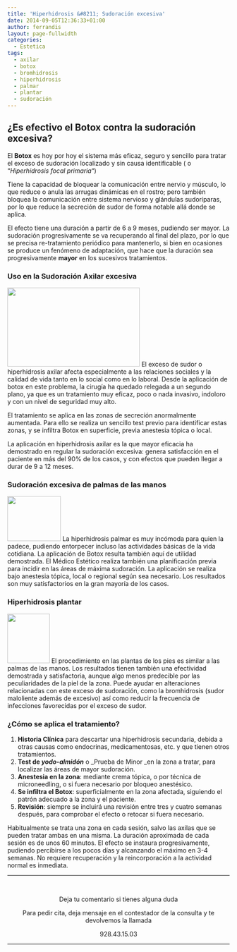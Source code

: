 ```yaml
---
title: 'Hiperhidrosis &#8211; Sudoración excesiva'
date: 2014-09-05T12:36:33+01:00
author: ferrandis
layout: page-fullwidth
categories:
  - Estetica
tags:
  - axilar
  - botox
  - bromhidrosis
  - hiperhidrosis
  - palmar
  - plantar
  - sudoración
---
```

## ¿Es efectivo el Botox contra la sudoración excesiva?

El **Botox** es hoy por hoy el sistema más eficaz, seguro y sencillo para tratar el exceso de sudoración localizado y sin causa identificable ( o &#8220;_Hiperhidrosis focal primaria_&#8220;)

Tiene la capacidad de bloquear la comunicación entre nervio y músculo, lo que reduce o anula las arrugas dinámicas en el rostro; pero también bloquea la comunicación entre sistema nervioso y glándulas sudoríparas, por lo que reduce la secreción de sudor de forma notable allá donde se aplica.

El efecto tiene una duración a partir de 6 a 9 meses, pudiendo ser mayor. La sudoración progresivamente se va recuperando al final del plazo, por lo que se precisa re-tratamiento periódico para mantenerlo, si bien en ocasiones se produce un fenómeno de adaptación, que hace que la duración sea progresivamente **mayor** en los sucesivos tratamientos.

### Uso en la Sudoración Axilar excesiva

<img loading="lazy" class="alignright size-medium wp-image-8614" src="http://www.nogales.eu/wp-content/uploads/2014/09/Axila-300x179.jpg" alt="" width="300" height="179" srcset="https://www.nogales.eu/wp-content/uploads/2014/09/Axila-300x179.jpg 300w, https://www.nogales.eu/wp-content/uploads/2014/09/Axila.jpg 458w" sizes="(max-width: 300px) 100vw, 300px" /> El exceso de sudor o hiperhidrosis axilar afecta especialmente a las relaciones sociales y la calidad de vida tanto en lo social como en lo laboral. Desde la aplicación de botox en este problema, la cirugía ha quedado relegada a un segundo plano, ya que es un tratamiento muy eficaz, poco o nada invasivo, indoloro y con un nivel de seguridad muy alto.

El tratamiento se aplica en las zonas de secreción anormalmente aumentada. Para ello se realiza un sencillo test previo para identificar estas zonas, y se infiltra Botox en superficie, previa anestesia tópica o local.

La aplicación en hiperhidrosis axilar es la que mayor eficacia ha demostrado en regular la sudoración excesiva: genera satisfacción en el paciente en más del 90% de los casos, y con efectos que pueden llegar a durar de 9 a 12 meses.

### Sudoración excesiva de palmas de las manos

<img loading="lazy" class="alignleft wp-image-8386 " src="http://www.nogales.eu/wp-content/uploads/2014/08/darse-la-mano-150x150.jpg" alt="" width="121" height="102" /> La hiperhidrosis palmar es muy incómoda para quien la padece, pudiendo entorpecer incluso las actividades básicas de la vida cotidiana. La aplicación de Botox resulta también aquí de utilidad demostrada. El Médico Estético realiza también una planificación previa para incidir en las áreas de máxima sudoración. La aplicación se realiza bajo anestesia tópica, local o regional según sea necesario. Los resultados son muy satisfactorios en la gran mayoría de los casos.

### Hiperhidrosis plantar

<img loading="lazy" class="alignright size-full wp-image-8624" src="http://www.nogales.eu/wp-content/uploads/2014/09/plantar.jpg" alt="" width="96" height="112" /> El procedimiento en las plantas de los pies es similar a las palmas de las manos. Los resultados tienen también una efectividad demostrada y satisfactoria, aunque algo menos predecible por las peculiaridades de la piel de la zona. Puede ayudar en alteraciones relacionadas con este exceso de sudoración, como la bromhidrosis (sudor maloliente además de excesivo) así como reducir la frecuencia de infecciones favorecidas por el exceso de sudor.

### ¿Cómo se aplica el tratamiento?

  1. **Historia Clínica** para descartar una hiperhidrosis secundaria, debida a otras causas como endocrinas, medicamentosas, etc. y que tienen otros tratamientos.
  2. **Test de _yodo-almidón_** o _Prueba de Minor _en la zona a tratar, para localizar las áreas de mayor sudoración.
  3. **Anestesia en la zona**: mediante crema tópica, o por técnica de microneedling, o si fuera necesario por bloqueo anestésico.
  4. **Se infiltra el Botox**: superficialmente en la zona afectada, siguiendo el patrón adecuado a la zona y el paciente.
  5. **Revisión**: siempre se incluirá una revisión entre tres y cuatro semanas después, para comprobar el efecto o retocar si fuera necesario.

Habitualmente se trata una zona en cada sesión, salvo las axilas que se pueden tratar ambas en una misma. La duración aproximada de cada sesión es de unos 60 minutos. El efecto se instaura progresivamente, pudiendo percibirse a los pocos días y alcanzando el máximo en 3-4 semanas. No requiere recuperación y la reincorporación a la actividad normal es inmediata.

* * *

&nbsp;

<p style="text-align: center;">
  Deja tu comentario si tienes alguna duda
</p>

<p style="text-align: center;">
  Para pedir cita, deja mensaje en el contestador de la consulta y te devolvemos la llamada
</p>

<p style="text-align: center;">
  928.43.15.03
</p>

* * *

&nbsp;
